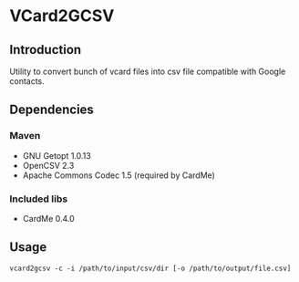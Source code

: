 # VCard2GCSV

## Introduction
Utility to convert bunch of vcard files into csv file compatible with Google contacts.

## Dependencies

### Maven
* GNU Getopt 1.0.13
* OpenCSV 2.3
* Apache Commons Codec 1.5 (required by CardMe)

### Included libs
* CardMe 0.4.0

## Usage

`vcard2gcsv -c -i /path/to/input/csv/dir [-o /path/to/output/file.csv]`